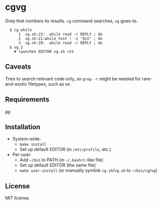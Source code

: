 cgvg
====
Grep that numbers its results.
`cg` command searches, `vg` goes-to.

```
  $ cg while
      1  cg.sh:23:  while read -r REPLY ; do
      2  vg.sh:21:while test ! -z "$n1" ; do
      3  vg.sh:29:  while read -r REPLY ; do
  $ vg 2
    # launches EDITOR vg.sh +21
```

Caveats
-------
Tries to search relevant code only, so `grep -r` might be needed
for rare-and-exotic filetypes, such as `m4`.

Requirements
------------
[ag](https://github.com/ggreer/the_silver_searcher.git)

Installation
------------
- System-wide:
  * `make install`
  * Set up default EDITOR (in `/etc/profile`, etc.)
- Per-user:
  * Add `~/bin` to PATH (in `~/.bashrc`-like file)
  * Set up default EDITOR (the same file)
  * `make user-install` (or manually symlink `cg.sh`/`vg.sh` to `~/bin/cg`/`vg`)

License
-------
MIT license.
